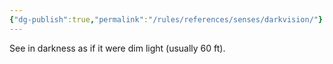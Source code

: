 ```yaml
---
{"dg-publish":true,"permalink":"/rules/references/senses/darkvision/"}
---
```


See in darkness as if it were dim light (usually 60 ft).